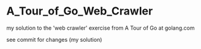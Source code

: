 # A_Tour_of_Go_Web_Crawler
my solution to the 'web crawler' exercise from A Tour of Go at golang.com

see commit for changes (my solution)
